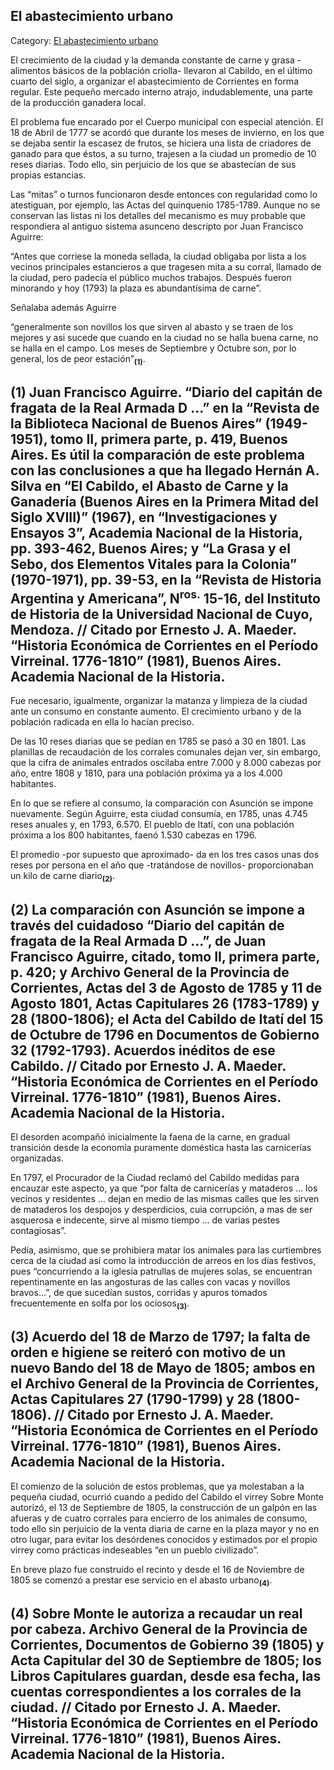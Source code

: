 ## El abastecimiento urbano

Category: [El abastecimiento urbano](http://descubrircorrientes.com.ar/2012/index.php/3084-geografia/geografia-economica/evolucion-de-la-ganaderia/la-produccion-ganadera-entre-1700-y-1810/el-abastecimiento-urbano)

El crecimiento de la ciudad y la demanda constante de carne y grasa -alimentos básicos de la población criolla- llevaron al Cabildo, en el último cuarto del siglo, a organizar el abastecimiento de Corrientes en forma regular. Este pequeño mercado interno atrajo, indudablemente, una parte de la producción ganadera local.

El problema fue encarado por el Cuerpo municipal con especial atención. El 18 de Abril de 1777 se acordó que durante los meses de invierno, en los que se dejaba sentir la escasez de frutos, se hiciera una lista de criadores de ganado para que éstos, a su turno, trajesen a la ciudad un promedio de 10 reses diarias. Todo ello, sin perjuicio de los que se abastecían de sus propias estancias.

Las “mitas” o turnos funcionaron desde entonces con regularidad como lo atestiguan, por ejemplo, las Actas del quinquenio 1785-1789. Aunque no se conservan las listas ni los detalles del mecanismo es muy probable que respondiera al antiguo sistema asunceno descripto por Juan Francisco Aguirre:

“Antes que corriese la moneda sellada, la ciudad obligaba por lista a los vecinos principales estancieros a que tragesen mita a su corral, llamado de la ciudad, pero padecía el público muchos trabajos. Después fueron minorando y hoy (1793) la plaza es abundantísima de carne”.

Señalaba además Aguirre

“generalmente son novillos los que sirven al abasto y se traen de los mejores y asi sucede que cuando en la ciudad no se halla buena carne, no se halla en el campo. Los meses de Septiembre y Octubre son, por lo general, los de peor estación”<sub><strong>(1)</strong></sub>.

## **(1)** Juan Francisco Aguirre. “Diario del capitán de fragata de la Real Armada D ...” en la “Revista de la Biblioteca Nacional de Buenos Aires” (1949-1951), tomo II, primera parte, p. 419, Buenos Aires. Es útil la comparación de este problema con las conclusiones a que ha llegado Hernán A. Silva en “El Cabildo, el Abasto de Carne y la Ganadería (Buenos Aires en la Primera Mitad del Siglo XVIII)” (1967), en “Investigaciones y Ensayos 3”, Academia Nacional de la Historia, pp. 393-462, Buenos Aires; y “La Grasa y el Sebo, dos Elementos Vitales para la Colonia” (1970-1971), pp. 39-53, en la “Revista de Historia Argentina y Americana”, N<sup>ros.</sup> 15-16, del Instituto de Historia de la Universidad Nacional de Cuyo, Mendoza. // Citado por Ernesto J. A. Maeder. “Historia Económica de Corrientes en el Período Virreinal. 1776-1810” (1981), Buenos Aires. Academia Nacional de la Historia.

Fue necesario, igualmente, organizar la matanza y limpieza de la ciudad ante un consumo en constante aumento. El crecimiento urbano y de la población radicada en ella lo hacían preciso.

De las 10 reses diarias que se pedían en 1785 se pasó a 30 en 1801. Las planillas de recaudación de los corrales comunales dejan ver, sin embargo, que la cifra de animales entrados oscilaba entre 7.000 y 8.000 cabezas por año, entre 1808 y 1810, para una población próxima ya a los 4.000 habitantes.

En lo que se refiere al consumo, la comparación con Asunción se impone nuevamente. Según Aguirre, esta ciudad consumía, en 1785, unas 4.745 reses anuales y, en 1793, 6.570. El pueblo de Itatí, con una población próxima a los 800 habitantes, faenó 1.530 cabezas en 1796.

El promedio -por supuesto que aproximado- da en los tres casos unas dos reses por persona en el año que -tratándose de novillos- proporcionaban un kilo de carne diario<sub><strong>(2)</strong></sub>.

## **(2)** La comparación con Asunción se impone a través del cuidadoso “Diario del capitán de fragata de la Real Armada D ...”, de Juan Francisco Aguirre, citado, tomo II, primera parte, p. 420; y Archivo General de la Provincia de Corrientes, Actas del 3 de Agosto de 1785 y 11 de Agosto 1801, Actas Capitulares 26 (1783-1789) y 28 (1800-1806); el Acta del Cabildo de Itatí del 15 de Octubre de 1796 en Documentos de Gobierno 32 (1792-1793). Acuerdos inéditos de ese Cabildo. // Citado por Ernesto J. A. Maeder. “Historia Económica de Corrientes en el Período Virreinal. 1776-1810” (1981), Buenos Aires. Academia Nacional de la Historia.

El desorden acompañó inicialmente la faena de la carne, en gradual transición desde la economía puramente doméstica hasta las carnicerías organizadas.

En 1797, el Procurador de la Ciudad reclamó del Cabildo medidas para encauzar este aspecto, ya que “por falta de carnicerías y mataderos ... los vecinos y residentes ... dejan en medio de las mismas calles que les sirven de mataderos los despojos y desperdicios, cuia corrupción, a mas de ser asquerosa e indecente, sirve al mismo tiempo ... de varias pestes contagiosas”.

Pedía, asimismo, que se prohibiera matar los animales para las curtiembres cerca de la ciudad así como la introducción de arreos en los días festivos, pues “concurriendo a la iglesia patrullas de mujeres solas, se encuentran repentinamente en las angosturas de las calles con vacas y novillos bravos...”, de que sucedían sustos, corridas y apuros tomados frecuentemente en solfa por los ociosos<sub><strong>(3)</strong></sub>.

## **(3)** Acuerdo del 18 de Marzo de 1797; la falta de orden e higiene se reiteró con motivo de un nuevo Bando del 18 de Mayo de 1805; ambos en el Archivo General de la Provincia de Corrientes, Actas Capitulares 27 (1790-1799) y 28 (1800-1806). // Citado por Ernesto J. A. Maeder. “Historia Económica de Corrientes en el Período Virreinal. 1776-1810” (1981), Buenos Aires. Academia Nacional de la Historia.

El comienzo de la solución de estos problemas, que ya molestaban a la pequeña ciudad, ocurrió cuando a pedido del Cabildo el virrey Sobre Monte autorizó, el 13 de Septiembre de 1805, la construcción de un galpón en las afueras y de cuatro corrales para encierro de los animales de consumo, todo ello sin perjuicio de la venta diaria de carne en la plaza mayor y no en otro lugar, para evitar los desórdenes conocidos y estimados por el propio virrey como prácticas indeseables “en un pueblo civilizado”.

En breve plazo fue construido el recinto y desde el 16 de Noviembre de 1805 se comenzó a prestar ese servicio en el abasto urbano<sub><strong>(4)</strong></sub>.

## **(4)** Sobre Monte le autoriza a recaudar un real por cabeza. Archivo General de la Provincia de Corrientes, Documentos de Gobierno 39 (1805) y Acta Capitular del 30 de Septiembre de 1805; los Libros Capitulares guardan, desde esa fecha, las cuentas correspondientes a los corrales de la ciudad. // Citado por Ernesto J. A. Maeder. “Historia Económica de Corrientes en el Período Virreinal. 1776-1810” (1981), Buenos Aires. Academia Nacional de la Historia.
